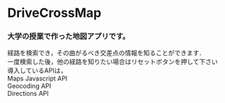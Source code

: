 # DriveCrossMap
### 大学の授業で作った地図アプリです。

経路を検索でき，その曲がるべき交差点の情報を知ることができます．<br>
一度検索した後，他の経路を知りたい場合はリセットボタンを押して下さい　　<br>
導入しているAPIは，<br>
  Maps Javascript API<br>
  Geocoding API<br>
  Directions API<br>
  
